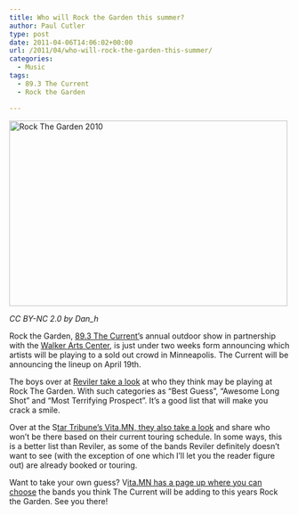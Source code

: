 ```yaml
---
title: Who will Rock the Garden this summer?
author: Paul Cutler
type: post
date: 2011-04-06T14:06:02+00:00
url: /2011/04/who-will-rock-the-garden-this-summer/
categories:
  - Music
tags:
  - 89.3 The Current
  - Rock the Garden

---
```

[<img src="https://i0.wp.com/farm5.static.flickr.com/4028/4716261024_c6dd518c03.jpg?resize=500%2C333" width="500" height="333" alt="Rock The Garden 2010" data-recalc-dims="1" />][1]
  
_CC BY-NC 2.0 by Dan_h_

Rock the Garden, [89.3 The Current&#8217;][2]s annual outdoor show in partnership with the [Walker Arts Center][3], is just under two weeks form announcing which artists will be playing to a sold out crowd in Minneapolis. The Current will be announcing the lineup on April 19th.

The boys over at [Reviler take a look][4] at who they think may be playing at Rock The Garden. With such categories as &#8220;Best Guess&#8221;, &#8220;Awesome Long Shot&#8221; and &#8220;Most Terrifying Prospect&#8221;. It&#8217;s a good list that will make you crack a smile.

Over at the S[tar Tribune&#8217;s Vita.MN, they also take a look][5] and share who won&#8217;t be there based on their current touring schedule. In some ways, this is a better list than Reviler, as some of the bands Reviler definitely doesn&#8217;t want to see (with the exception of one which I&#8217;ll let you the reader figure out) are already booked or touring. 

Want to take your own guess? V[ita.MN has a page up where you can choose][6] the bands you think The Current will be adding to this years Rock the Garden. See you there!

 [1]: http://www.flickr.com/photos/dan_h/4716261024/ "Rock The Garden 2010 by Dan_H, on Flickr"
 [2]: http://minnesota.publicradio.org/radio/services/the_current/
 [3]: http://www.walkerart.org/
 [4]: http://www.reviler.org/2011/04/06/taking-a-guess-at-the-rock-the-garden-2011-lineup/
 [5]: http://www.vita.mn/story.php?id=118128839
 [6]: http://www.vita.mn/list_detail.php?list_id=2234
